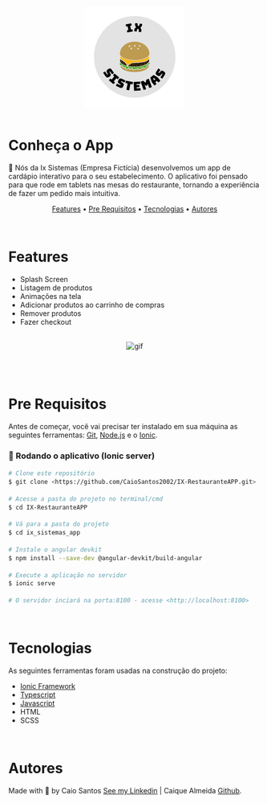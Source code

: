 <div align="center">
<img src ="RestauranteAPP\ix_sistemas_app\src\assets\ixlogo.png" alt="IX" width="200px">
</div>
<br>
<h1>Conheça o App</h1>

<p> 🍔 Nós da Ix Sistemas (Empresa Fictícia) desenvolvemos um app de cardápio interativo para o seu estabelecimento. O aplicativo foi pensado para que rode em tablets nas mesas do restaurante, tornando a experiência de fazer um pedido mais intuitiva.</p>

<p align="center"> 
 <a href="#features">Features</a> • 
 <a href="#pre-requisitos">Pre Requisitos</a> •
 <a href="#tecnologias">Tecnologias</a> • 
 <a href="#autores">Autores</a>
</p>
<br>

# Features

- Splash Screen
- Listagem de produtos
- Animações na tela
- Adicionar produtos ao carrinho de compras
- Remover produtos
- Fazer checkout

<br>

<div align="center">
<img src ="RestauranteAPP\ix_sistemas_app\src\Github\GIF_IX.gif" alt="gif" >
</div>
<br>
<br>

<br>

# Pre Requisitos

Antes de começar, você vai precisar ter instalado em sua máquina as seguintes ferramentas:
[Git](https://git-scm.com), [Node.js](https://nodejs.org/en/) e o [Ionic](https://ionicframework.com/docs/intro/cli).

### 🎲 Rodando o aplicativo (Ionic server)

```bash
# Clone este repositório
$ git clone <https://github.com/CaioSantos2002/IX-RestauranteAPP.git>

# Acesse a pasta do projeto no terminal/cmd
$ cd IX-RestauranteAPP

# Vá para a pasta do projeto
$ cd ix_sistemas_app

# Instale o angular devkit
$ npm install --save-dev @angular-devkit/build-angular

# Execute a aplicação no servidor
$ ionic serve

# O servidor inciará na porta:8100 - acesse <http://localhost:8100>
```

<br>

# Tecnologias

As seguintes ferramentas foram usadas na construção do projeto:

- [Ionic Framework](https://ionicframework.com/)
- [Typescript](https://www.typescriptlang.org/)
- [Javascript](https://javascript.info/js)
- HTML
- SCSS

<br>

# Autores

Made with 💜 by Caio Santos [See my Linkedin](https://www.linkedin.com/in/caio-santos02/) | Caique Almeida [Github](https://github.com/caiquegressoni).

